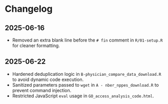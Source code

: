 # Changelog

## 2025-06-16
- Removed an extra blank line before the `# fin` comment in `R/01-setup.R` for cleaner formatting.

## 2025-06-22
- Hardened deduplication logic in `B-physician_compare_data_download.R` to avoid dynamic
  code execution.
- Sanitized parameters passed to `wget` in `A - nber_nppes_download.R` to prevent command
  injection.
- Restricted JavaScript `eval` usage in `GO_access_analysis_code.html`.
